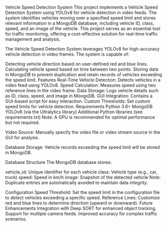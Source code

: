 Vehicle Speed Detection System
This project implements a Vehicle Speed Detection System using YOLOv8 for vehicle detection in video feeds. The system identifies vehicles moving over a specified speed limit and stores relevant information in a MongoDB database, including vehicle ID, class, speed, and an image of the vehicle. This project serves as an essential tool for traffic monitoring, offering a cost-effective solution for real-time traffic management and analysis.


The Vehicle Speed Detection System leverages YOLOv8 for high-accuracy vehicle detection in video frames. The system is capable of:

Detecting vehicle direction based on user-defined red and blue lines.
Calculating vehicle speed based on time between two points.
Storing data in MongoDB to prevent duplication and retain records of vehicles exceeding the speed limit.
Features
Real-Time Vehicle Detection: Detects vehicles in a video feed using YOLOv8.
Speed Calculation: Measures speed using two reference lines in the video frame.
Data Storage: Logs vehicle details such as ID, class, speed, and image in MongoDB.
GUI Integration: Contains a GUI-based script for easy interaction.
Custom Thresholds: Set custom speed limits for vehicle detection.
Requirements
Python 3.8+
MongoDB
YOLOv8 (via the Ultralytics library)
Additional Python libraries (see requirements.txt)
Note: A GPU is recommended for optimal performance but not required.


Video Source: Manually specify the video file or video stream source in the GUI for analysis.

Database Storage: Vehicle records exceeding the speed limit will be stored in MongoDB.

Database Structure
The MongoDB database stores:

vehicle_id: Unique identifier for each vehicle
class: Vehicle type (e.g., car, truck)
speed: Speed in km/h
image: Snapshot of the detected vehicle
Note: Duplicate entries are automatically avoided to maintain data integrity.

Configuration
Speed Threshold: Set the speed limit in the configuration file to detect vehicles exceeding a specific speed.
Reference Lines: Customize red and blue lines to determine direction (upward or downward).
Future Enhancements
Integration with Deep SORT for enhanced object tracking.
Support for multiple camera feeds.
Improved accuracy for complex traffic scenarios.

